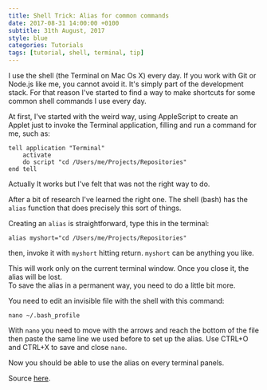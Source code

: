 ```yaml
---
title: Shell Trick: Alias for common commands
date: 2017-08-31 14:00:00 +0100
subtitle: 31th August, 2017
style: blue
categories: Tutorials
tags: [tutorial, shell, terminal, tip]
---
```


I use the shell (the Terminal on Mac Os X) every day. If you work with Git or Node.js like me, you cannot avoid it. It's simply part of the development stack. For that reason I've started to find a way to make shortcuts for some common shell commands I use every day.

At first, I've started with the weird way, using AppleScript to create an Applet just to invoke the Terminal application, filling and run a command for me, such as:

```shell
tell application "Terminal"
	activate
	do script "cd /Users/me/Projects/Repositories"
end tell
```

Actually It works but I've felt that was not the right way to do.

After a bit of research I've learned the right one. The shell (bash) has the `alias` function that does precisely this sort of things.

Creating an `alias` is straightforward, type this in the terminal:

```shell
alias myshort="cd /Users/me/Projects/Repositories"
```

then, invoke it with `myshort` hitting return. `myshort` can be anything you like.

This will work only on the current terminal window. Once you close it, the alias will be lost.  
To save the alias in a permanent way, you need to do a little bit more.

You need to edit an invisible file with the shell with this command:

```shell
nano ~/.bash_profile
```

With `nano` you need to move with the arrows and reach the bottom of the file then paste the same line we used before to set up the alias. Use CTRL+O and CTRL+X to save and close `nano`.

Now you should be able to use the alias on every terminal panels.

Source [here](http://www.techradar.com/how-to/computing/apple/terminal-101-creating-aliases-for-commands-1305638).

